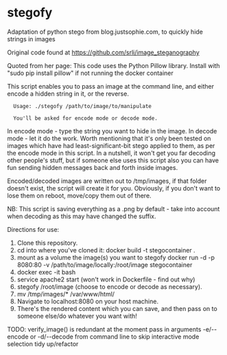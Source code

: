 # stegofy
Adaptation of python stego from blog.justsophie.com, to quickly hide strings in images

Original code found at https://github.com/srli/image_steganography

Quoted from her page: This code uses the Python Pillow library. Install with "sudo pip install pillow" if not running the docker container

This script enables you to pass an image at the command line, and either encode a hidden string in it, or the reverse.

      Usage: ./stegofy /path/to/image/to/manipulate

      You'll be asked for encode mode or decode mode.

In encode mode - type the string you want to hide in the image.
In decode mode - let it do the work. Worth mentioning that it's only been tested on images which have had least-significant-bit stego applied to them, as per the encode mode in this script. In a nutshell, it won't get you far decoding other people's stuff, but if someone else uses this script also you can have fun sending hidden messages back and forth inside images.

Encoded/decoded images are written out to /tmp/images, if that folder doesn't exist, the script will create it for you.
Obviously, if you don't want to lose them on reboot, move/copy them out of there.

NB: This script is saving everything as a .png by default - take into account when decoding as this may have changed the suffix.

Directions for use:

1) Clone this repository.
2) cd into where you've cloned it: docker build -t stegocontainer .
3) mount as a volume the image(s) you want to stegofy
    docker run -d -p 8080:80 -v /path/to/image/locally:/root/image stegocontainer
4) docker exec -it <container sha given above> bash
5) service apache2 start (won't work in Dockerfile - find out why)
6) stegofy /root/image (choose to encode or decode as necessary).
7) mv /tmp/images/* /var/www/html/
8) Navigate to localhost:8080 on your host machine.
9) There's the rendered content which you can save, and then pass on to someone else/do whatever you want with!

TODO:
      verify_image() is redundant at the moment
      pass in arguments -e/--encode or -d/--decode from command line to skip interactive mode selection
      tidy up/refactor
